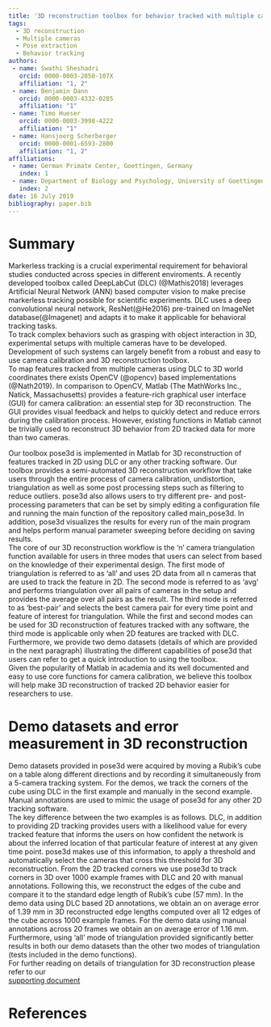 ```yaml
---
title: '3D reconstruction toolbox for behavior tracked with multiple cameras'
tags:
  - 3D reconstruction
  - Multiple cameras
  - Pose extraction
  - Behavior tracking
authors:
 - name: Swathi Sheshadri
   orcid: 0000-0003-2850-107X
   affiliation: "1, 2"
 - name: Benjamin Dann
   orcid: 0000-0003-4332-0285
   affiliation: "1"
 - name: Timo Hueser
   orcid: 0000-0003-3998-4222
   affiliation: "1"
 - name: Hansjoerg Scherberger
   orcid: 0000-0001-6593-2800
   affiliation: "1, 2"
affiliations:
 - name: German Primate Center, Goettingen, Germany
   index: 1
 - name: Department of Biology and Psychology, University of Goettingen, Germany
   index: 2
date: 16 July 2019
bibliography: paper.bib
---
```


# Summary
Markerless tracking is a crucial experimental requirement for behavioral studies conducted across species in different enviroments. A recently developed toolbox called DeepLabCut (DLC) (@Mathis2018) leverages Artificial Neural Network (ANN) based computer vision to make precise markerless tracking possible for scientific experiments. DLC uses a deep convolutional neural network, ResNet(@He2016) pre-trained on ImageNet database(@Imagenet) and adapts it to make it applicable for behavioral tracking tasks. <br/>
To track complex behaviors such as grasping with object interaction in 3D, experimental setups with multiple cameras have to be developed. Development of such systems can largely benefit from a robust and easy to use camera calibration and 3D reconstruction toolbox. <br/> 
To map features tracked from multiple cameras using DLC to 3D world coordinates there exists OpenCV (@opencv) based implementations (@Nath2019). In comparison to OpenCV, Matlab (The MathWorks Inc., Natick, Massachusetts) provides a feature-rich graphical user interface (GUI) for camera calibration: an essential step for 3D reconstruction. The GUI provides visual feedback and helps to quickly detect and reduce errors during the calibration process. However, existing functions in Matlab cannot be trivially used to reconstruct 3D behavior from 2D tracked data for more than two cameras. <br/>

Our toolbox pose3d is implemented in Matlab for 3D reconstruction of features tracked in 2D using DLC or any other tracking software. Our toolbox provides a semi-automated 3D reconstruction workflow that take users through the entire process of camera calibration, undistortion, triangulation as well as some post processing steps such as filtering to reduce outliers. pose3d also allows users to try different pre- and post-processing parameters that can be set by simply editing a configuration file and running the main function of the repository called main_pose3d. In addition, pose3d visualizes the results for every run of the main program and helps perform manual parameter sweeping before deciding on saving results. <br/>
The core of our 3D reconstruction workflow is the ‘n’ camera triangulation function available for users in three modes that users can select from based on the knowledge of their experimental design.  The first mode of triangulation is referred to as ‘all’ and uses 2D data from all n cameras that are used to track the feature in 2D. The second mode is referred to as ‘avg’ and performs triangulation over all pairs of cameras in the setup and provides the average over all pairs as the result. The third mode is referred to as ‘best-pair’ and selects the best camera pair for every time point and feature of interest for triangulation. While the first and second modes can be used for 3D reconstruction of features tracked with any software, the third mode is applicable only when 2D features are tracked with DLC.
Furthermore, we provide two demo datasets (details of which are provided in the next paragraph) illustrating the different capabilities of pose3d that users can refer to get a quick introduction to using the toolbox. <br/>
Given the popularity of Matlab in academia and its well documented and easy to use core functions for camera calibration, we believe this toolbox will help make 3D reconstruction of tracked 2D behavior easier for researchers to use. <br/>
# Demo datasets and error measurement in 3D reconstruction 
Demo datasets provided in pose3d were acquired by moving a Rubik’s cube on a table along different directions and by recording it simultaneously from a 5-camera tracking system. For the demos, we track the corners of the cube using DLC in the first example and manually in the second example. Manual annotations are used to mimic the usage of pose3d for any other 2D tracking software. <br/>
The key difference between the two examples is as follows. DLC, in addition to providing 2D tracking provides users with a likelihood value for every tracked feature that informs the users on how confident the network is about the inferred location of that particular feature of interest at any given time point. pose3d makes use of this information, to apply a threshold and automatically select the cameras that cross this threshold for 3D reconstruction. 
From the 2D tracked corners we use pose3d to track corners in 3D over 1000 example frames with DLC and 20 with manual annotations. Following this, we reconstruct the edges of the cube and compare it to the standard edge length of Rubik’s cube (57 mm). In the demo data using DLC based 2D annotations, we obtain an on average error of 1.39 mm in 3D reconstructed edge lengths computed over all 12 edges of the cube across 1000 example frames.  For the demo data using manual annotations across 20 frames we obtain an on average error of 1.16 mm. Furthermore, using ‘all’ mode of triangulation provided significantly better results in both our demo datasets than the other two modes of triangulation (tests included in the demo functions). <br/>
For further reading on details of triangulation for 3D reconstruction please refer to our <br/>
[supporting document](Appendix.pdf)

# References
